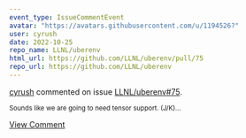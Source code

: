 ```yaml
---
event_type: IssueCommentEvent
avatar: "https://avatars.githubusercontent.com/u/1194526?"
user: cyrush
date: 2022-10-25
repo_name: LLNL/uberenv
html_url: https://github.com/LLNL/uberenv/pull/75
repo_url: https://github.com/LLNL/uberenv
---
```


<a href='https://github.com/cyrush' target='_blank'>cyrush</a> commented on issue <a href='https://github.com/LLNL/uberenv/pull/75' target='_blank'>LLNL/uberenv#75</a>.

<small>Sounds like we are going to need tensor support. (J/K)...</small>

<a href='https://github.com/LLNL/uberenv/pull/75' target='_blank'>View Comment</a>